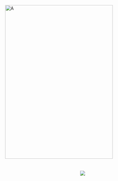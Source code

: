 
<img width="350" height="500" alt="A" src="https://github.com/user-attachments/assets/33e33986-43eb-4bc7-aaa5-478b7fa8bf1d" />


<h1 align="center">
    <img src="https://readme-typing-svg.herokuapp.com/?font=Righteous&size=35&center=true&vCenter=true&width=500&height=70&duration=4000&lines=Hello+Friend!;" />




